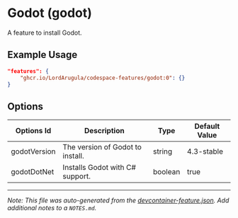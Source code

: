 
# Godot (godot)

A feature to install Godot.

## Example Usage

```json
"features": {
    "ghcr.io/LordArugula/codespace-features/godot:0": {}
}
```

## Options

| Options Id | Description | Type | Default Value |
|-----|-----|-----|-----|
| godotVersion | The version of Godot to install. | string | 4.3-stable |
| godotDotNet | Installs Godot with C# support. | boolean | true |



---

_Note: This file was auto-generated from the [devcontainer-feature.json](https://github.com/LordArugula/codespace-features/blob/main/src/godot/devcontainer-feature.json).  Add additional notes to a `NOTES.md`._
